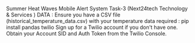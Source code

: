Summer Heat Waves Mobile Alert System Task-3 (Next24tech Technology & Services )
DATA : Ensure you have a CSV file (historical_temperature_data.csv) with your temperature data
required : pip install pandas twilio
Sign up for a Twilio account if you don't have one. Obtain your Account SID and Auth Token from the Twilio Console.
